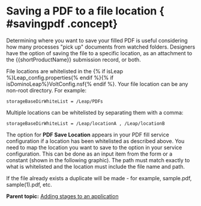 # Saving a PDF to a file location { #savingpdf .concept}

Determining where you want to save your filled PDF is useful considering how many processes "pick up" documents from watched folders. Designers have the option of saving the file to a specific location, as an attachment to the {{shortProductName}} submission record, or both.

File locations are whitelisted in the {% if isLeap %}Leap\_config.properties{% endif %}{% if isDominoLeap%}VoltConfig.nsf{% endif %}. Your file location can be any non-root directory. For example:

`storageBaseDirWhiteList = /Leap/PDFs`

Multiple locations can be whitelisted by separating them with a comma:

`storageBaseDirWhiteList = /Leap/locationA , /Leap/locationB`

The option for **PDF Save Location** appears in your PDF fill service configuration if a location has been whitelisted as described above. You need to map the location you want to save to the option in your service configuration. This can be done as an input item from the form or a constant \(shown in the following graphic\). The path must match exactly to what is whitelisted and the location must include the file name and path.

If the file already exists a duplicate will be made - for example, sample.pdf, sample\(1\).pdf, etc.

**Parent topic:** [Adding stages to an application](sub_adding_stages_toc.md)

